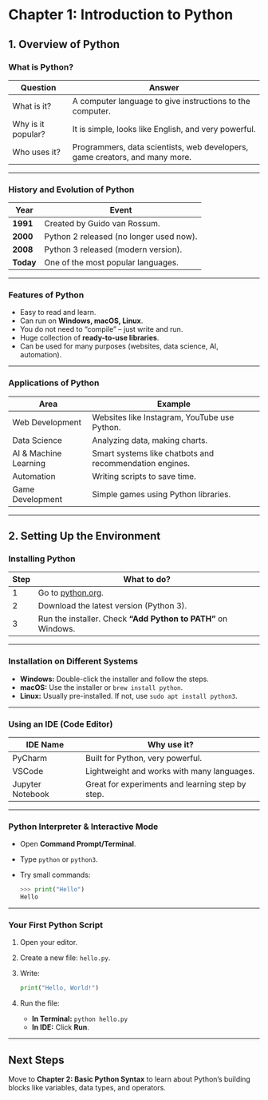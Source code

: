 # Chapter 1: Introduction to Python

## 1. Overview of Python

### What is Python?

| **Question**       | **Answer**                                                |
|--------------------|----------------------------------------------------------|
| What is it?        | A computer language to give instructions to the computer. |
| Why is it popular? | It is simple, looks like English, and very powerful.      |
| Who uses it?       | Programmers, data scientists, web developers, game creators, and many more. |

---

### History and Evolution of Python

| **Year**   | **Event**                              |
|------------|----------------------------------------|
| **1991**   | Created by Guido van Rossum.           |
| **2000**   | Python 2 released (no longer used now).|
| **2008**   | Python 3 released (modern version).    |
| **Today**  | One of the most popular languages.     |

---

### Features of Python

- Easy to read and learn.  
- Can run on **Windows, macOS, Linux**.  
- You do not need to “compile” – just write and run.  
- Huge collection of **ready-to-use libraries**.  
- Can be used for many purposes (websites, data science, AI, automation).  

---

### Applications of Python

| **Area**             | **Example**                                    |
|----------------------|------------------------------------------------|
| Web Development      | Websites like Instagram, YouTube use Python.   |
| Data Science         | Analyzing data, making charts.                 |
| AI & Machine Learning| Smart systems like chatbots and recommendation engines. |
| Automation           | Writing scripts to save time.                  |
| Game Development     | Simple games using Python libraries.           |

---

## 2. Setting Up the Environment

### Installing Python

| **Step** | **What to do?**                                |
|----------|------------------------------------------------|
| 1        | Go to [python.org](https://www.python.org/downloads/). |
| 2        | Download the latest version (Python 3).        |
| 3        | Run the installer. Check **“Add Python to PATH”** on Windows. |

---

### Installation on Different Systems

- **Windows:** Double-click the installer and follow the steps.  
- **macOS:** Use the installer or `brew install python`.  
- **Linux:** Usually pre-installed. If not, use `sudo apt install python3`.  

---

### Using an IDE (Code Editor)

| **IDE Name**        | **Why use it?**                              |
|---------------------|----------------------------------------------|
| PyCharm             | Built for Python, very powerful.             |
| VSCode              | Lightweight and works with many languages.   |
| Jupyter Notebook    | Great for experiments and learning step by step. |

---

### Python Interpreter & Interactive Mode

- Open **Command Prompt/Terminal**.  
- Type `python` or `python3`.  
- Try small commands:  

   ```python
   >>> print("Hello")
   Hello

---

### Your First Python Script

1. Open your editor.

2. Create a new file: `hello.py`.

3. Write:

   ```python
   print("Hello, World!")
   ```

4. Run the file:

   * **In Terminal:** `python hello.py`
   * **In IDE:** Click **Run**.

---

## Next Steps

Move to **Chapter 2: Basic Python Syntax** to learn about Python’s building blocks like variables, data types, and operators.
